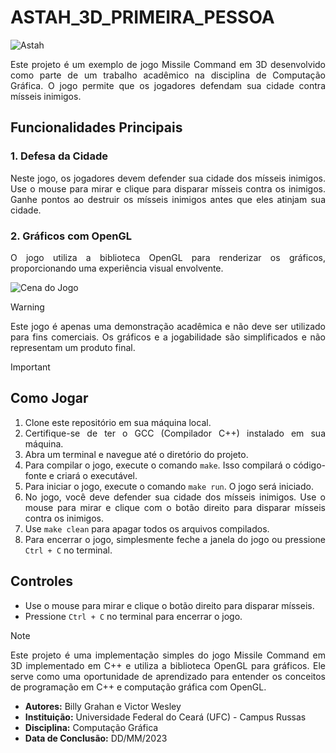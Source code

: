 <div align="justify">

# ASTAH_3D_PRIMEIRA_PESSOA

</div>

![Astah](https://i.imgur.com/RX5kDms.jpg)

<div align="justify">

Este projeto é um exemplo de jogo Missile Command em 3D desenvolvido como parte de um trabalho acadêmico na disciplina de Computação Gráfica. O jogo permite que os jogadores defendam sua cidade contra mísseis inimigos.

## Funcionalidades Principais

### 1. Defesa da Cidade
Neste jogo, os jogadores devem defender sua cidade dos mísseis inimigos. Use o mouse para mirar e clique para disparar mísseis contra os inimigos. Ganhe pontos ao destruir os mísseis inimigos antes que eles atinjam sua cidade.

### 2. Gráficos com OpenGL
O jogo utiliza a biblioteca OpenGL para renderizar os gráficos, proporcionando uma experiência visual envolvente.

</div>

![Cena do Jogo](https://i.imgur.com/Wz093QM.png)

<div align="justify">

> [!WARNING]
> Este jogo é apenas uma demonstração acadêmica e não deve ser utilizado para fins comerciais. Os gráficos e a jogabilidade são simplificados e não representam um produto final.

> [!IMPORTANT]
> ## Como Jogar
> 1. Clone este repositório em sua máquina local.
> 2. Certifique-se de ter o GCC (Compilador C++) instalado em sua máquina.
> 3. Abra um terminal e navegue até o diretório do projeto.
> 4. Para compilar o jogo, execute o comando `make`. Isso compilará o código-fonte e criará o executável.
> 5. Para iniciar o jogo, execute o comando `make run`. O jogo será iniciado.
> 6. No jogo, você deve defender sua cidade dos mísseis inimigos. Use o mouse para mirar e clique com o botão direito para disparar mísseis contra os inimigos.
> 7. Use `make clean` para apagar todos os arquivos compilados.
> 8. Para encerrar o jogo, simplesmente feche a janela do jogo ou pressione `Ctrl + C` no terminal.
>
> ## Controles 
> - Use o mouse para mirar e clique o botão direito para disparar mísseis.
> - Pressione `Ctrl + C` no terminal para encerrar o jogo.

> [!Note]
> Este projeto é uma implementação simples do jogo Missile Command em 3D implementado em C++ e utiliza a biblioteca OpenGL para gráficos. Ele serve como uma oportunidade de aprendizado para  entender os conceitos de programação em C++ e computação gráfica com OpenGL.

* **Autores:** Billy Grahan e Victor Wesley
* **Instituição:** Universidade Federal do Ceará (UFC) - Campus Russas
* **Disciplina:** Computação Gráfica
* **Data de Conclusão:** DD/MM/2023

</div>
